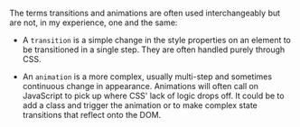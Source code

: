 
The terms transitions and animations are often used interchangeably but are not, in my experience, one and the same:



- A `transition` is a simple change in the style properties on an element to be transitioned in a single step. They are often handled purely through CSS.

- An `animation` is a more complex, usually multi-step and sometimes continuous change in appearance. Animations will often call on JavaScript to pick up where CSS' lack of logic drops off. It could be to add a class and trigger the animation or to make complex state transitions that reflect onto the DOM.
